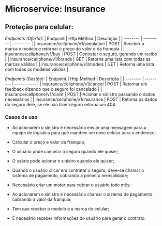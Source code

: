 # Microservice: Insurance

## Proteção para celular: 

*Endpoints (Oferta):*
| Endpoint | Http Method | Descrição |
| -------- | --------- | --------- |
| insurance/cellphone/v1/simulation | POST | Receber a marca e modelo e retornar o preço do valor e da franquia |
| insurance/cellphone/v1/buy | POST | Contratar o seguro, gerando um recibo |
| insurance/cellphone/v1/brands | GET | Retorna uma lista com todas as marcas válidas |
| insurance/cellphone/v1/models | GET | Retorna uma lista com todas os modelos válidos |

*Endpoints (Gestão):*
| Endpoint | Http Method | Descrição |
| -------- | --------- | ----------- |
| insurance/cellphone/v1/cancel | POST | Retornar um feedback dizendo que o seguro foi cancelado |
| insurance/cellphone/v1/claim | POST | Acionar o sinistro passando o dados necessários |
| insurance/cellphone/v1/insurance | POST | Retorna os dados do seguro dele, se ele não tiver seguro retorna um 404

### Casos de uso

- Ao acionarem o sinistro é necessário enviar uma mensagem para a equipe de logistíca para que mandem um novo celular para o endereço;

- Calcular o preço e valor da franquia;
  
- O usuário pode cancelar o seguro quando ele quiser;

- O usário pode acionar o sinistro quando ele quiser;

- Quando o usuário clicar em contratar o seguro, deve-se chamar o sistema de pagamento, cobrando a primeira mensalidade;
  
- Necessário criar um motor para cobrar o usuário todo mês;
  
- Ao acionarem o sinistro é necessário chamar o sistema de pagamento cobrando o valor da franquia;

- Tem que receber o modelo e a marca do celular;

- É necesário receber informações do usuário para gerar o contrato.

